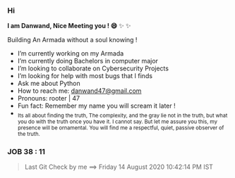 ### Hi


**I am Danwand, Nice Meeting you ! 😄**  ✨ ✨

Building An Armada without a soul knowing !

-  I’m currently working on my Armada
-  I’m currently doing Bachelors in computer major
-  I’m looking to collaborate on Cybersecurity Projects
-  I’m looking for help with most bugs that I finds
-  Ask me about Python
-  How to reach me: danwand47@gmail.com
-  Pronouns: rooter | 47
-  Fun fact: Remember my name you will scream it later !
-  <sub> Its all about finding the truth, The complexity, and the gray lie not in the truth, but
what you do with the truth once you have it. I cannot say. But let me assure you this, my presence will be ornamental.
You will find me a respectful, quiet, passive observer of the truth.</sub>


### JOB 38 : 11
> Last Git Check by me ==> Friday 14 August 2020 10:42:14 PM IST

